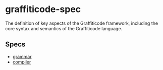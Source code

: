 # graffiticode-spec
The definition of key aspects of the Graffiticode framework, including the core syntax and semantics of the Graffiticode language.

## Specs
- [grammar](./language/pages/grammar.md)
- [compiler](./language/pages/compiler.md)